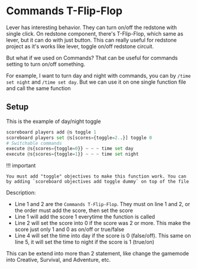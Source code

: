 # Commands T-Flip-Flop

Lever has interesting behavior. They can turn on/off the redstone with single click. On redstone component, there's T-Flip-Flop, which same as lever, but it can do with just button. This can really useful for redstone project as it's works like lever, toggle on/off redstone circuit.

But what if we used on Commands? That can be useful for commands setting to turn on/off something.

For example, I want to turn day and night with commands, you can by `/time set night` and `/time set day`. But we can use it on one single function file and call the same function

## Setup

This is the example of day/night toggle

``` .py title="toggle.mcfunction" linenums="1"
scoreboard players add @s toggle 1
scoreboard players set @s[scores={toggle=2..}] toggle 0
# Switchable commands
execute @s{scores={toggle=0}} ~ ~ ~ time set day
execute @s{scores={toggle=1}} ~ ~ ~ time set night
```

!!! important

    You must add "toggle" objectives to make this function work. You can by adding `scoreboard objectives add toggle dummy` on top of the file

Description:

- Line 1 and 2 are the `Commands T-Flip-Flop`. They must on line 1 and 2, or the order must add the score, then set the score
- Line 1 will add the score 1 everytime the function is called
- Line 2 will set the score into 0 if the score was 2 or more. This make the score just only 1 and 0 as on/off or true/false
- Line 4 will set the time into day if the score is 0 (false/off). This same on line 5, it will set the time to night if the score is 1 (true/on)

This can be extend into more than 2 statement, like change the gamemode into Creative, Survival, and Adventure, etc.